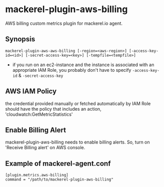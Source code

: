 mackerel-plugin-aws-billing
=================================
AWS billing custom metrics plugin for mackerel.io agent.

## Synopsis

```shell
mackerel-plugin-aws-aws-billing [-region=<aws-region>] [-access-key-id=<id>] [-secret-access-key=<key>] [-tempfile=<tempfile>]
```
* if you run on an ec2-instance and the instance is associated with an appropriate IAM Role, you probably don't have to specify `-access-key-id` & `-secret-access-key`

## AWS IAM Policy
the credential provided manually or fetched automatically by IAM Role should have the policy that includes an action, 'cloudwatch:GetMetricStatistics'

## Enable Billing Alert
mackerel-plugin-aws-billing needs to enable billing alerts. So, turn on 'Receive Billing alert' on AWS console.

## Example of mackerel-agent.conf

```
[plugin.metrics.aws-billing]
command = "/path/to/mackerel-plugin-aws-billing"
```
